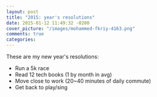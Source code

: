 ```yaml
---
layout: post
title: "2015: year's resolutions"
date: 2015-01-12 11:49:32 -0200
cover_picture: "/images/mohammed-fkriy-4163.png"
comments: true
categories: 
---
```


These are my new year's resolutions:

* Run a 5k race
* Read 12 tech books (1 by month in avg)
* Move close to work (20~40 minutes of daily commute)
* Get back to play/sing
